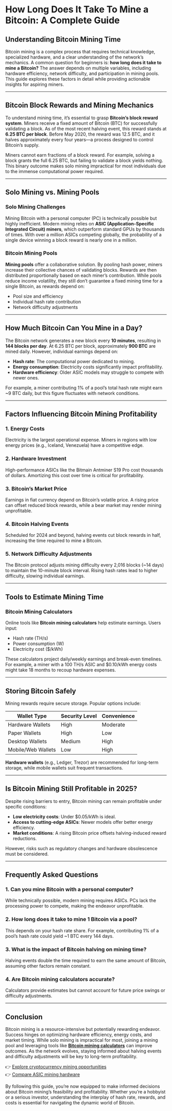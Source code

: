 # How Long Does It Take To Mine a Bitcoin: A Complete Guide  

## Understanding Bitcoin Mining Time  

Bitcoin mining is a complex process that requires technical knowledge, specialized hardware, and a clear understanding of the network’s mechanics. A common question for beginners is: **how long does it take to mine a Bitcoin?** The answer depends on multiple variables, including hardware efficiency, network difficulty, and participation in mining pools. This guide explores these factors in detail while providing actionable insights for aspiring miners.  

---

## Bitcoin Block Rewards and Mining Mechanics  

To understand mining time, it’s essential to grasp **Bitcoin’s block reward system**. Miners receive a fixed amount of Bitcoin (BTC) for successfully validating a block. As of the most recent halving event, this reward stands at **6.25 BTC per block**. Before May 2020, the reward was 12.5 BTC, and it halves approximately every four years—a process designed to control Bitcoin’s supply.  

Miners cannot earn fractions of a block reward. For example, solving a block grants the full 6.25 BTC, but failing to validate a block yields nothing. This binary outcome makes solo mining impractical for most individuals due to the immense computational power required.  

---

## Solo Mining vs. Mining Pools  

### Solo Mining Challenges  

Mining Bitcoin with a personal computer (PC) is technically possible but highly inefficient. Modern mining relies on **ASIC (Application-Specific Integrated Circuit) miners**, which outperform standard GPUs by thousands of times. With over a million ASICs competing globally, the probability of a single device winning a block reward is nearly one in a million.  

### Bitcoin Mining Pools  

**Mining pools** offer a collaborative solution. By pooling hash power, miners increase their collective chances of validating blocks. Rewards are then distributed proportionally based on each miner’s contribution. While pools reduce income volatility, they still don’t guarantee a fixed mining time for a single Bitcoin, as rewards depend on:  
- Pool size and efficiency  
- Individual hash rate contribution  
- Network difficulty adjustments  

---

## How Much Bitcoin Can You Mine in a Day?  

The Bitcoin network generates a new block every **10 minutes**, resulting in **144 blocks per day**. At 6.25 BTC per block, approximately **900 BTC** are mined daily. However, individual earnings depend on:  
- **Hash rate**: The computational power dedicated to mining.  
- **Energy consumption**: Electricity costs significantly impact profitability.  
- **Hardware efficiency**: Older ASIC models may struggle to compete with newer ones.  

For example, a miner contributing 1% of a pool’s total hash rate might earn ~9 BTC daily, but this figure fluctuates with network conditions.  

---

## Factors Influencing Bitcoin Mining Profitability  

### 1. **Energy Costs**  
Electricity is the largest operational expense. Miners in regions with low energy prices (e.g., Iceland, Venezuela) have a competitive edge.  

### 2. **Hardware Investment**  
High-performance ASICs like the Bitmain Antminer S19 Pro cost thousands of dollars. Amortizing this cost over time is critical for profitability.  

### 3. **Bitcoin’s Market Price**  
Earnings in fiat currency depend on Bitcoin’s volatile price. A rising price can offset reduced block rewards, while a bear market may render mining unprofitable.  

### 4. **Bitcoin Halving Events**  
Scheduled for 2024 and beyond, halving events cut block rewards in half, increasing the time required to mine a Bitcoin.  

### 5. **Network Difficulty Adjustments**  
The Bitcoin protocol adjusts mining difficulty every 2,016 blocks (~14 days) to maintain the 10-minute block interval. Rising hash rates lead to higher difficulty, slowing individual earnings.  

---

## Tools to Estimate Mining Time  

### Bitcoin Mining Calculators  

Online tools like **Bitcoin mining calculators** help estimate earnings. Users input:  
- Hash rate (TH/s)  
- Power consumption (W)  
- Electricity cost ($/kWh)  

These calculators project daily/weekly earnings and break-even timelines. For example, a miner with a 100 TH/s ASIC and $0.10/kWh energy costs might take 18 months to recoup hardware expenses.  

---

## Storing Bitcoin Safely  

Mining rewards require secure storage. Popular options include:  

| Wallet Type       | Security Level | Convenience |  
|--------------------|----------------|-------------|  
| Hardware Wallets   | High           | Moderate    |  
| Paper Wallets      | High           | Low         |  
| Desktop Wallets    | Medium         | High        |  
| Mobile/Web Wallets | Low            | High        |  

**Hardware wallets** (e.g., Ledger, Trezor) are recommended for long-term storage, while mobile wallets suit frequent transactions.  

---

## Is Bitcoin Mining Still Profitable in 2025?  

Despite rising barriers to entry, Bitcoin mining can remain profitable under specific conditions:  
- **Low electricity costs**: Under $0.05/kWh is ideal.  
- **Access to cutting-edge ASICs**: Newer models offer better energy efficiency.  
- **Market conditions**: A rising Bitcoin price offsets halving-induced reward reductions.  

However, risks such as regulatory changes and hardware obsolescence must be considered.  

---

## Frequently Asked Questions  

### **1. Can you mine Bitcoin with a personal computer?**  
While technically possible, modern mining requires ASICs. PCs lack the processing power to compete, making the endeavor unprofitable.  

### **2. How long does it take to mine 1 Bitcoin via a pool?**  
This depends on your hash rate share. For example, contributing 1% of a pool’s hash rate could yield ~1 BTC every 144 days.  

### **3. What is the impact of Bitcoin halving on mining time?**  
Halving events double the time required to earn the same amount of Bitcoin, assuming other factors remain constant.  

### **4. Are Bitcoin mining calculators accurate?**  
Calculators provide estimates but cannot account for future price swings or difficulty adjustments.  

---

## Conclusion  

Bitcoin mining is a resource-intensive but potentially rewarding endeavor. Success hinges on optimizing hardware efficiency, energy costs, and market timing. While solo mining is impractical for most, joining a mining pool and leveraging tools like **[Bitcoin mining calculators](https://bit.ly/okx-bonus)** can improve outcomes. As the network evolves, staying informed about halving events and difficulty adjustments will be key to long-term profitability.  

👉 [Explore cryptocurrency mining opportunities](https://bit.ly/okx-bonus)  
👉 [Compare ASIC mining hardware](https://bit.ly/okx-bonus)  

By following this guide, you’re now equipped to make informed decisions about Bitcoin mining’s feasibility and profitability. Whether you’re a hobbyist or a serious investor, understanding the interplay of hash rate, rewards, and costs is essential for navigating the dynamic world of Bitcoin.